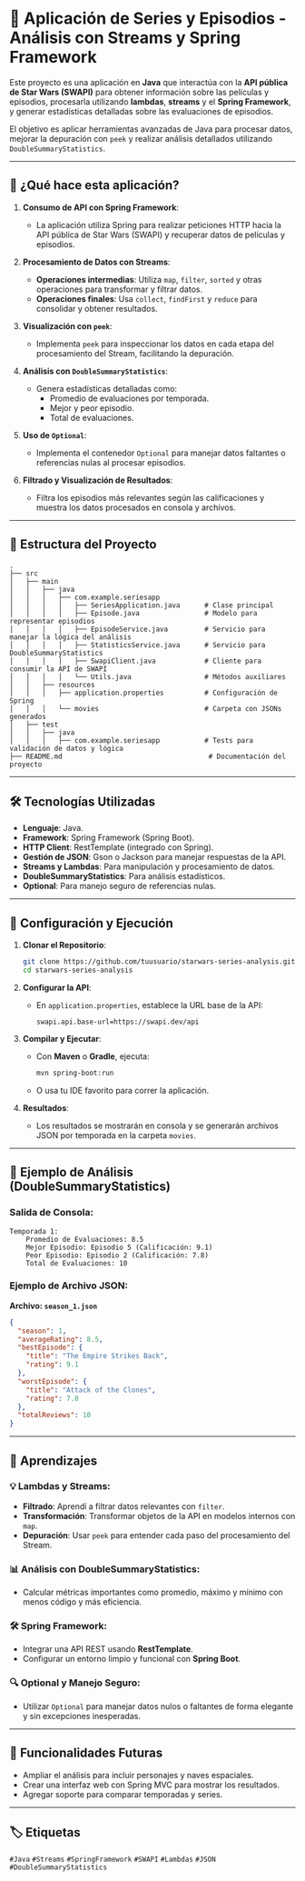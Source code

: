# 🌌 Aplicación de Series y Episodios - Análisis con Streams y Spring Framework

Este proyecto es una aplicación en **Java** que interactúa con la **API pública de Star Wars (SWAPI)** para obtener información sobre las películas y episodios, procesarla utilizando **lambdas**, **streams** y el **Spring Framework**, y generar estadísticas detalladas sobre las evaluaciones de episodios. 

El objetivo es aplicar herramientas avanzadas de Java para procesar datos, mejorar la depuración con `peek` y realizar análisis detallados utilizando `DoubleSummaryStatistics`.

---

## 🚀 ¿Qué hace esta aplicación?

1. **Consumo de API con Spring Framework**:
   - La aplicación utiliza Spring para realizar peticiones HTTP hacia la API pública de Star Wars (SWAPI) y recuperar datos de películas y episodios.

2. **Procesamiento de Datos con Streams**:
   - **Operaciones intermedias**: Utiliza `map`, `filter`, `sorted` y otras operaciones para transformar y filtrar datos.
   - **Operaciones finales**: Usa `collect`, `findFirst` y `reduce` para consolidar y obtener resultados.

3. **Visualización con `peek`**:
   - Implementa `peek` para inspeccionar los datos en cada etapa del procesamiento del Stream, facilitando la depuración.

4. **Análisis con `DoubleSummaryStatistics`**:
   - Genera estadísticas detalladas como:
     - Promedio de evaluaciones por temporada.
     - Mejor y peor episodio.
     - Total de evaluaciones.

5. **Uso de `Optional`**:
   - Implementa el contenedor `Optional` para manejar datos faltantes o referencias nulas al procesar episodios.

6. **Filtrado y Visualización de Resultados**:
   - Filtra los episodios más relevantes según las calificaciones y muestra los datos procesados en consola y archivos.

---

## 📂 Estructura del Proyecto

```plaintext
.
├── src
│   ├── main
│   │   ├── java
│   │   │   ├── com.example.seriesapp
│   │   │   │   ├── SeriesApplication.java      # Clase principal
│   │   │   │   ├── Episode.java                # Modelo para representar episodios
│   │   │   │   ├── EpisodeService.java         # Servicio para manejar la lógica del análisis
│   │   │   │   ├── StatisticsService.java      # Servicio para DoubleSummaryStatistics
│   │   │   │   ├── SwapiClient.java            # Cliente para consumir la API de SWAPI
│   │   │   │   └── Utils.java                  # Métodos auxiliares
│   │   ├── resources
│   │   │   ├── application.properties          # Configuración de Spring
│   │   │   └── movies                          # Carpeta con JSONs generados
│   ├── test
│   │   ├── java
│   │   │   ├── com.example.seriesapp           # Tests para validación de datos y lógica
├── README.md                                    # Documentación del proyecto
```

---

## 🛠️ Tecnologías Utilizadas

- **Lenguaje**: Java.
- **Framework**: Spring Framework (Spring Boot).
- **HTTP Client**: RestTemplate (integrado con Spring).
- **Gestión de JSON**: Gson o Jackson para manejar respuestas de la API.
- **Streams y Lambdas**: Para manipulación y procesamiento de datos.
- **DoubleSummaryStatistics**: Para análisis estadísticos.
- **Optional**: Para manejo seguro de referencias nulas.

---

## 🔧 Configuración y Ejecución

1. **Clonar el Repositorio**:
   ```bash
   git clone https://github.com/tuusuario/starwars-series-analysis.git
   cd starwars-series-analysis
   ```

2. **Configurar la API**:
   - En `application.properties`, establece la URL base de la API:
     ```properties
     swapi.api.base-url=https://swapi.dev/api
     ```

3. **Compilar y Ejecutar**:
   - Con **Maven** o **Gradle**, ejecuta:
     ```bash
     mvn spring-boot:run
     ```
   - O usa tu IDE favorito para correr la aplicación.

4. **Resultados**:
   - Los resultados se mostrarán en consola y se generarán archivos JSON por temporada en la carpeta `movies`.

---

## 📝 Ejemplo de Análisis (DoubleSummaryStatistics)

### Salida de Consola:
```plaintext
Temporada 1:
    Promedio de Evaluaciones: 8.5
    Mejor Episodio: Episodio 5 (Calificación: 9.1)
    Peor Episodio: Episodio 2 (Calificación: 7.8)
    Total de Evaluaciones: 10
```

### Ejemplo de Archivo JSON:
**Archivo: `season_1.json`**
```json
{
  "season": 1,
  "averageRating": 8.5,
  "bestEpisode": {
    "title": "The Empire Strikes Back",
    "rating": 9.1
  },
  "worstEpisode": {
    "title": "Attack of the Clones",
    "rating": 7.8
  },
  "totalReviews": 10
}
```

---

## 🎯 Aprendizajes

### 💡 Lambdas y Streams:
- **Filtrado**: Aprendí a filtrar datos relevantes con `filter`.
- **Transformación**: Transformar objetos de la API en modelos internos con `map`.
- **Depuración**: Usar `peek` para entender cada paso del procesamiento del Stream.

### 📊 Análisis con DoubleSummaryStatistics:
- Calcular métricas importantes como promedio, máximo y mínimo con menos código y más eficiencia.

### 🛠️ Spring Framework:
- Integrar una API REST usando **RestTemplate**.
- Configurar un entorno limpio y funcional con **Spring Boot**.

### 🔍 Optional y Manejo Seguro:
- Utilizar `Optional` para manejar datos nulos o faltantes de forma elegante y sin excepciones inesperadas.

---

## 🌟 Funcionalidades Futuras

- Ampliar el análisis para incluir personajes y naves espaciales.
- Crear una interfaz web con Spring MVC para mostrar los resultados.
- Agregar soporte para comparar temporadas y series.

---

## 🏷️ Etiquetas

`#Java` `#Streams` `#SpringFramework` `#SWAPI` `#Lambdas` `#JSON` `#DoubleSummaryStatistics`
